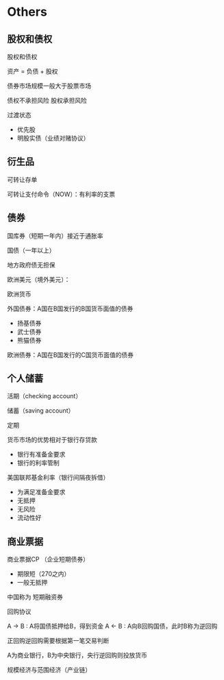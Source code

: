 # Others




## 股权和债权



股权和债权

资产 = 负债 + 股权

债券市场规模一般大于股票市场


债权不承担风险
股权承担风险

过渡状态

* 优先股
* 明股实债（业绩对赌协议）



## 衍生品

可转让存单

可转让支付命令（NOW）：有利率的支票


## 债券

国库券（短期一年内）接近于通胀率

国债（一年以上）

地方政府债无担保

欧洲美元（境外美元）：

欧洲货币

外国债券：A国在B国发行的B国货币面值的债券
* 扬基债券
* 武士债券
* 熊猫债券

欧洲债券：A国在B国发行的C国货币面值的债券


## 个人储蓄

活期（checking account）

储蓄（saving account）

定期


货币市场的优势相对于银行存贷款

* 银行有准备金要求
* 银行的利率管制


美国联邦基金利率（银行间隔夜拆借）

* 为满足准备金要求
* 无抵押
* 无风险
* 流动性好


## 商业票据

商业票据CP （企业短期债券）

* 期限短（270之内）
* 一般无抵押

中国称为 短期融资券

回购协议

A -> B : A将国债抵押给B，得到资金
A <- B : A向B回购国债，此时B称为逆回购

正回购逆回购需要根据第一笔交易判断

A为商业银行，B为中央银行，央行逆回购则投放货币


规模经济与范围经济（产业链）



